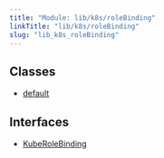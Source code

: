 ```yaml
---
title: "Module: lib/k8s/roleBinding"
linkTitle: "lib/k8s/roleBinding"
slug: "lib_k8s_roleBinding"
---
```


## Classes

- [default](../classes/lib_k8s_roleBinding.default.md)

## Interfaces

- [KubeRoleBinding](../interfaces/lib_k8s_roleBinding.KubeRoleBinding.md)

